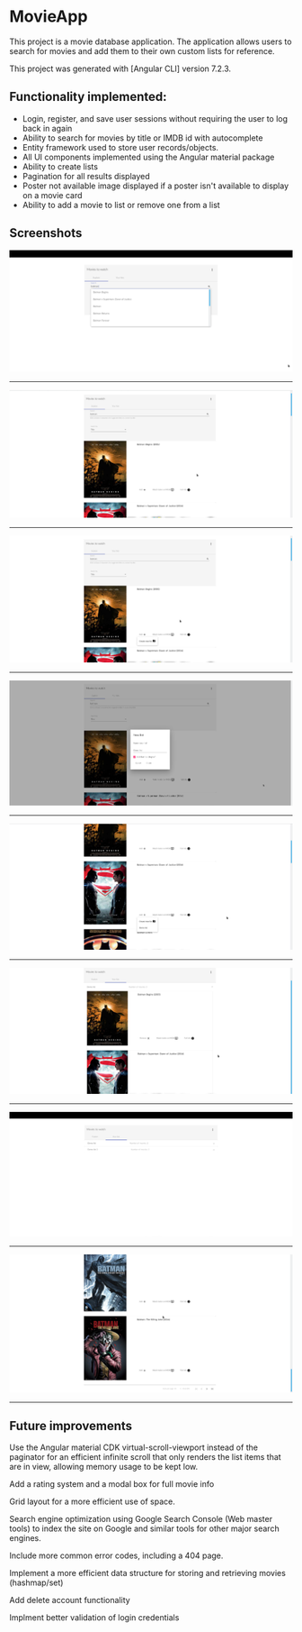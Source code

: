 # MovieApp
This project is a movie database application. The application allows users to search for movies and add them to their own custom lists for reference.

This project was generated with [Angular CLI] version 7.2.3.


## Functionality implemented: 
  
  * Login, register, and save user sessions without requiring the user to log back in again
  * Ability to search for movies by title or IMDB id with autocomplete
  * Entity framework used to store user records/objects. 
  * All UI components implemented using the Angular material package
  * Ability to create lists
  * Pagination for all results displayed
  * Poster not available image displayed if a poster isn't available to display on a movie card
  * Ability to add a movie to list or remove one from a list


## Screenshots


![alt text](Screenshots/screen1.png "Search with autocomplete")


---

![alt text](Screenshots/screen2.png "Search results for a movie")


---


![alt text](Screenshots/screen3.png "Create a new list option in the 'add movie' menu")

 
---


![alt text](Screenshots/screen4.png "Dialog box for creating a new list and optionally adding the selected movie to the list")


---


![alt text](Screenshots/screen5.png "Add other movies to the new list")


---


![alt text](Screenshots/screen6.png "Display movies stored in the new list lists")


---


![alt text](Screenshots/screen8.png "Displays multiple lists")


---


![alt text](Screenshots/screen7.png "Pagination of results")


---



## Future improvements
Use the Angular material CDK virtual-scroll-viewport instead of the paginator for an efficient infinite scroll that only
renders the list items that are in view, allowing memory usage to be kept low.

Add a rating system and a modal box for full movie info

Grid layout for a more efficient use of space.

Search engine optimization using Google Search Console (Web master tools) to index the site on Google and similar tools
for other major search engines.

Include more common error codes, including a 404 page.

Implement a more efficient data structure for storing and retrieving movies (hashmap/set)

Add delete account functionality

Implment better validation of login credentials

